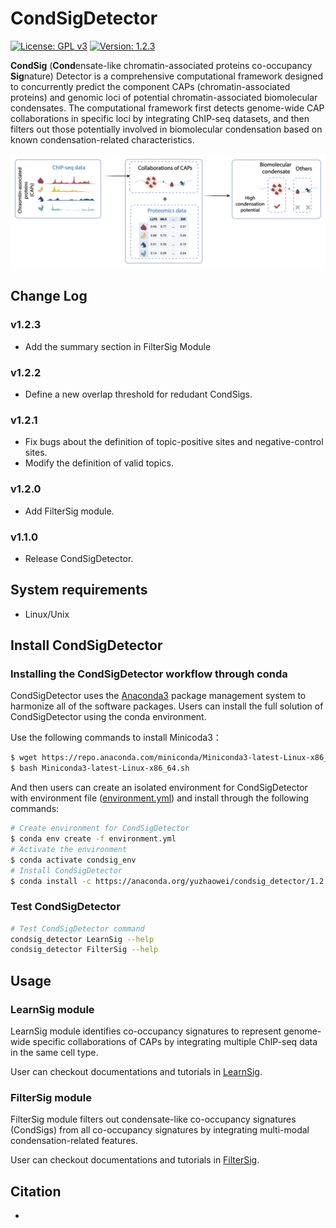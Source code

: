 # CondSigDetector

[![License: GPL v3](https://img.shields.io/badge/License-GPLv3-blue.svg)](https://www.gnu.org/licenses/gpl-3.0)
[![Version: 1.2.3](https://img.shields.io/badge/Version-1.2.3-brightgreen.svg)](https://www.gnu.org/licenses/gpl-3.0)

**CondSig** (**Cond**ensate-like chromatin-associated proteins co-occupancy **Sig**nature) Detector is a comprehensive computational framework designed to concurrently predict the component CAPs (chromatin-associated proteins) and genomic loci of potential chromatin-associated biomolecular condensates. The computational framework first detects genome-wide CAP collaborations in specific loci by integrating ChIP-seq datasets, and then filters out those potentially involved in biomolecular condensation based on known condensation-related characteristics.

<p align="center">
<img src="./image/Schematic.png"/>
</p>


## Change Log
### v1.2.3
* Add the summary section in FilterSig Module

### v1.2.2
* Define a new overlap threshold for redudant CondSigs.

### v1.2.1
* Fix bugs about the definition of topic-positive sites and negative-control sites.
* Modify the definition of valid topics.

### v1.2.0
* Add FilterSig module.

### v1.1.0
* Release CondSigDetector.

## System requirements
* Linux/Unix

## Install CondSigDetector

### Installing the CondSigDetector workflow through conda

CondSigDetector uses the [Anaconda3](http://conda.pydata.org/miniconda.html) package management system to harmonize all of the software packages. Users can install the full solution of CondSigDetector using the conda environment.

Use the following commands to install Minicoda3：
``` bash
$ wget https://repo.anaconda.com/miniconda/Miniconda3-latest-Linux-x86_64.sh
$ bash Miniconda3-latest-Linux-x86_64.sh
```
And then users can create an isolated environment for CondSigDetector with environment file ([environment.yml](https://github.com/zhaoweiyu-github/CondSig/blob/main/environment.yml)) and install through the following commands:
``` bash
# Create environment for CondSigDetector
$ conda env create -f environment.yml
# Activate the environment
$ conda activate condsig_env
# Install CondSigDetector
$ conda install -c https://anaconda.org/yuzhaowei/condsig_detector/1.2.3/download/linux-64/condsig_detector-1.2.3-py37_0.tar.bz2
```

### Test CondSigDetector

```bash
# Test CondSigDetector command
condsig_detector LearnSig --help
condsig_detector FilterSig --help
```

## Usage

### LearnSig module

LearnSig module identifies co-occupancy signatures to represent genome-wide specific collaborations of CAPs by integrating multiple ChIP-seq data in the same cell type. 

User can checkout documentations and tutorials in [LearnSig](docs/LearnSig).

### FilterSig module

FilterSig module filters out condensate-like co-occupancy signatures (CondSigs) from all co-occupancy signatures by integrating multi-modal condensation-related features. 

User can checkout documentations and tutorials in [FilterSig](docs/FilterSig).

## Citation

-
